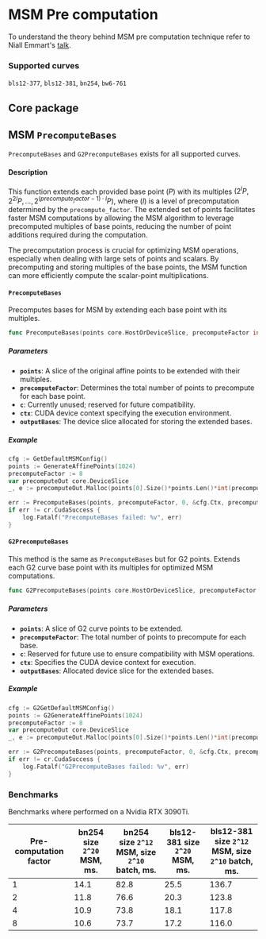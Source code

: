 # MSM Pre computation

To understand the theory behind MSM pre computation technique refer to Niall Emmart's [talk](https://youtu.be/KAWlySN7Hm8?feature=shared&t=1734).

### Supported curves

`bls12-377`, `bls12-381`, `bn254`, `bw6-761`

## Core package

## MSM `PrecomputeBases`

`PrecomputeBases` and `G2PrecomputeBases` exists for all supported curves. 

#### Description

This function extends each provided base point $(P)$ with its multiples $(2^lP, 2^{2l}P, ..., 2^{(precompute_factor - 1) \cdot l}P)$, where $(l)$ is a level of precomputation determined by the `precompute_factor`. The extended set of points facilitates faster MSM computations by allowing the MSM algorithm to leverage precomputed multiples of base points, reducing the number of point additions required during the computation.

The precomputation process is crucial for optimizing MSM operations, especially when dealing with large sets of points and scalars. By precomputing and storing multiples of the base points, the MSM function can more efficiently compute the scalar-point multiplications.

#### `PrecomputeBases`

Precomputes bases for MSM by extending each base point with its multiples.

```go
func PrecomputeBases(points core.HostOrDeviceSlice, precomputeFactor int32, c int32, ctx *cr.DeviceContext, outputBases core.DeviceSlice) cr.CudaError
```

##### Parameters

- **`points`**: A slice of the original affine points to be extended with their multiples.
- **`precomputeFactor`**: Determines the total number of points to precompute for each base point.
- **`c`**: Currently unused; reserved for future compatibility.
- **`ctx`**: CUDA device context specifying the execution environment.
- **`outputBases`**: The device slice allocated for storing the extended bases.

##### Example

```go
cfg := GetDefaultMSMConfig()
points := GenerateAffinePoints(1024)
precomputeFactor := 8
var precomputeOut core.DeviceSlice
_, e := precomputeOut.Malloc(points[0].Size()*points.Len()*int(precomputeFactor), points[0].Size())

err := PrecomputeBases(points, precomputeFactor, 0, &cfg.Ctx, precomputeOut)
if err != cr.CudaSuccess {
    log.Fatalf("PrecomputeBases failed: %v", err)
}
```

#### `G2PrecomputeBases`

This method is the same as `PrecomputeBases` but for G2 points. Extends each G2 curve base point with its multiples for optimized MSM computations.

```go
func G2PrecomputeBases(points core.HostOrDeviceSlice, precomputeFactor int32, c int32, ctx *cr.DeviceContext, outputBases core.DeviceSlice) cr.CudaError
```

##### Parameters

- **`points`**: A slice of G2 curve points to be extended.
- **`precomputeFactor`**: The total number of points to precompute for each base.
- **`c`**: Reserved for future use to ensure compatibility with MSM operations.
- **`ctx`**: Specifies the CUDA device context for execution.
- **`outputBases`**: Allocated device slice for the extended bases.

##### Example

```go
cfg := G2GetDefaultMSMConfig()
points := G2GenerateAffinePoints(1024)
precomputeFactor := 8
var precomputeOut core.DeviceSlice
_, e := precomputeOut.Malloc(points[0].Size()*points.Len()*int(precomputeFactor), points[0].Size())

err := G2PrecomputeBases(points, precomputeFactor, 0, &cfg.Ctx, precomputeOut)
if err != cr.CudaSuccess {
    log.Fatalf("G2PrecomputeBases failed: %v", err)
}
```

### Benchmarks

Benchmarks where performed on a Nvidia RTX 3090Ti.

| Pre-computation factor | bn254 size `2^20` MSM, ms.  | bn254 size `2^12` MSM, size `2^10` batch, ms. | bls12-381 size `2^20` MSM, ms. | bls12-381 size `2^12` MSM, size `2^10` batch, ms. |
| ------------- | ------------- | ------------- | ------------- | ------------- |
| 1  | 14.1  | 82.8  | 25.5  | 136.7  |
| 2  | 11.8  | 76.6  | 20.3  | 123.8  |
| 4  | 10.9  | 73.8  | 18.1  | 117.8  |
| 8  | 10.6  | 73.7  | 17.2  | 116.0  |
